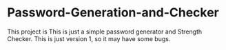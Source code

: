 # Password-Generation-and-Checker
This project is This is just a simple password generator and Strength Checker. This is just version 1, so it may have some bugs. 
